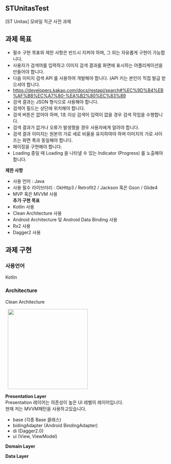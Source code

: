 ## STUnitasTest 
[ST Unitas] 모바일 직군 사전 과제

## 과제 목표   
 - 필수 구현 목표와 제한 사항은 반드시 지켜야 하며, 그 외는 자유롭게 구현이 가능합니다.
 - 사용자가 검색어를 입력하고 이미지 검색 결과를 화면에 표시하는 어플리케이션을 만들어야 합니다.
 - 다음 이미지 검색 API 를 사용하여 개발해야 합니다. (API 키는 본인이 직접 발급 받으셔야 합니다.
 - https://developers.kakao.com/docs/restapi/search#%EC%9D%B4%EB%AF%B8%EC%A7%80-%EA%B2%80%EC%83%89
 - 검색 결과는 JSON 형식으로 사용해야 합니다.
 - 검색어 필드는 상단에 위치해야 합니다.
 - 검색 버튼은 없어야 하며, 1초 이상 검색어 입력이 없을 경우 검색 작업을 수행합니다.
 - 검색 결과가 없거나 오류가 발생했을 경우 사용자에게 알려야 합니다.
 - 검색 결과 이미지는 원본의 가로 세로 비율을 유지하여야 하며 이미지의 가로 사이즈는 화면 폭과 동일해야 합니다.
 - 페이징을 구현해야 합니다.
 - Loading 중일 때 Loading 을 나타낼 수 있는 Indicator (Progress) 를 노출해야합니다.

 **제한 사항**
  - 사용 언어 : Java
  - 사용 필수 라이브러리 : OkHttp3 / Retrofit2 / Jackson 혹은 Gson / Glide4
  - MVP 혹은 MVVM 사용  
**추가 구현 목표**
 - Kotlin 사용
 - Clean Architecture 사용
 - Android Architecture 및 Android Data Binding 사용
 - Rx2 사용
 - Dagger2 사용
 
 ## 과제 구현
 
 ### 사용언어
 Kotlin
 
 ### Architecture
 Clean Architecture
 
 <div>
  <img src="https://user-images.githubusercontent.com/23161645/73226529-c3e90080-41b3-11ea-9f21-992c4c60335f.png" hspace=8 width = 250>
 </div>
     
     
 **Presentation Layer**  
 Presentation 레이어는 의존성이 높은 UI 레벨의 레이어입니다.  
현재 저는 MVVM패턴을 사용하고있습니다.  
 - base (각종 Base 클래스)
 - bidingAdapter (Android BindingAdapter) 
 - di (Dagger2.0)
 - ui (View, ViewModel)
 
 **Domain Layer**
   
 **Data Layer**  
